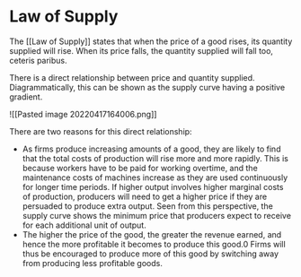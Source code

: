 # Law of Supply

The [[Law of Supply]] states that when the price of a good rises, its quantity supplied will rise. When its price falls, the quantity supplied will fall too, ceteris paribus. 

There is a direct relationship between price and quantity supplied. Diagrammatically, this can be shown as the supply curve having a positive gradient.

![[Pasted image 20220417164006.png]]

There are two reasons for this direct relationship:
- As firms produce increasing amounts of a good, they are likely to find that the total costs of production will rise more and more rapidly. This is because workers have to be paid for working overtime, and the maintenance costs of machines increase as they are used continuously for longer time periods. If higher output involves higher marginal costs of production, producers will need to get a higher price if they are persuaded to produce extra output. Seen from this perspective, the supply curve shows the minimum price that producers expect to receive for each additional unit of output.
- The higher the price of the good, the greater the revenue earned, and hence the more profitable it becomes to produce this good.0 Firms will thus be encouraged to produce more of this good by switching away from producing less profitable goods.